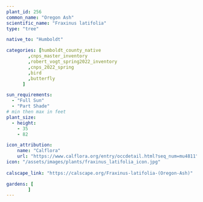 ```yaml
---
plant_id: 256 
common_name: "Oregon Ash"
scientific_name: "Fraxinus latifolia"
type: "tree"

native_to: "Humboldt"

categories: [humboldt_county_native
        ,cnps_master_inventory
        ,robert_vogt_spring2022_inventory
        ,cnps_2022_spring
        ,bird
        ,butterfly
      ]

sun_requirements:
  - "Full Sun"
  - "Part Shade"
# min then max in feet
plant_size:
  - height: 
    - 35 
    - 82

icon_attribution: 
    name: "Calflora"
    url: "https://www.calflora.org/entry/occdetail.html?seq_num=mu4811"
icon: "/assets/images/plants/fraxinus_latifolia_icon.jpg"
 
calscape_link: "https://calscape.org/Fraxinus-latifolia-(Oregon-Ash)"

gardens: [
        ]
---
```

